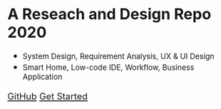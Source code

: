 <!-- _coverpage.md -->


# <big>A Reseach and Design Repo<big> <small>2020</small>

- <small>System Design, Requirement Analysis, UX & UI Design</small>
- <small>Smart Home, Low-code IDE, Workflow, Business Application</small>


[GitHub](https://github.com/psyhyde/docs)
[Get Started](README.md)



